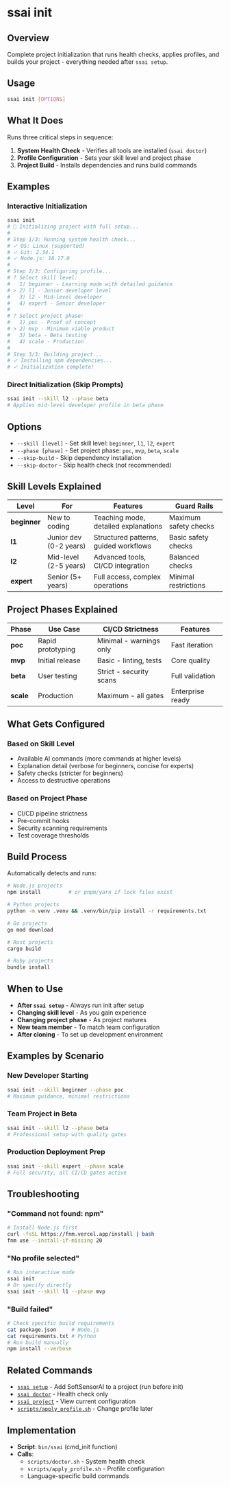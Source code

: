 # ssai init

## Overview

Complete project initialization that runs health checks, applies profiles, and builds your project -
everything needed after `ssai setup`.

## Usage

```bash
ssai init [OPTIONS]
```

## What It Does

Runs three critical steps in sequence:

1. **System Health Check** - Verifies all tools are installed (`ssai doctor`)
2. **Profile Configuration** - Sets your skill level and project phase
3. **Project Build** - Installs dependencies and runs build commands

## Examples

### Interactive Initialization

```bash
ssai init
# 🚀 Initializing project with full setup...
#
# Step 1/3: Running system health check...
# ✓ OS: Linux (supported)
# ✓ Git: 2.34.1
# ✓ Node.js: 18.17.0
#
# Step 2/3: Configuring profile...
# ? Select skill level:
#   1) beginner - Learning mode with detailed guidance
# > 2) l1 - Junior developer level
#   3) l2 - Mid-level developer
#   4) expert - Senior developer
#
# ? Select project phase:
#   1) poc - Proof of concept
# > 2) mvp - Minimum viable product
#   3) beta - Beta testing
#   4) scale - Production
#
# Step 3/3: Building project...
# ✓ Installing npm dependencies...
# ✓ Initialization complete!
```

### Direct Initialization (Skip Prompts)

```bash
ssai init --skill l2 --phase beta
# Applies mid-level developer profile in beta phase
```

## Options

- `--skill [level]` - Set skill level: `beginner`, `l1`, `l2`, `expert`
- `--phase [phase]` - Set project phase: `poc`, `mvp`, `beta`, `scale`
- `--skip-build` - Skip dependency installation
- `--skip-doctor` - Skip health check (not recommended)

## Skill Levels Explained

| Level        | For                    | Features                              | Guard Rails           |
| ------------ | ---------------------- | ------------------------------------- | --------------------- |
| **beginner** | New to coding          | Teaching mode, detailed explanations  | Maximum safety checks |
| **l1**       | Junior dev (0-2 years) | Structured patterns, guided workflows | Basic safety checks   |
| **l2**       | Mid-level (2-5 years)  | Advanced tools, CI/CD integration     | Balanced checks       |
| **expert**   | Senior (5+ years)      | Full access, complex operations       | Minimal restrictions  |

## Project Phases Explained

| Phase     | Use Case          | CI/CD Strictness        | Features         |
| --------- | ----------------- | ----------------------- | ---------------- |
| **poc**   | Rapid prototyping | Minimal - warnings only | Fast iteration   |
| **mvp**   | Initial release   | Basic - linting, tests  | Core quality     |
| **beta**  | User testing      | Strict - security scans | Full validation  |
| **scale** | Production        | Maximum - all gates     | Enterprise ready |

## What Gets Configured

### Based on Skill Level

- Available AI commands (more commands at higher levels)
- Explanation detail (verbose for beginners, concise for experts)
- Safety checks (stricter for beginners)
- Access to destructive operations

### Based on Project Phase

- CI/CD pipeline strictness
- Pre-commit hooks
- Security scanning requirements
- Test coverage thresholds

## Build Process

Automatically detects and runs:

```bash
# Node.js projects
npm install         # or pnpm/yarn if lock files exist

# Python projects
python -m venv .venv && .venv/bin/pip install -r requirements.txt

# Go projects
go mod download

# Rust projects
cargo build

# Ruby projects
bundle install
```

## When to Use

- **After `ssai setup`** - Always run init after setup
- **Changing skill level** - As you gain experience
- **Changing project phase** - As project matures
- **New team member** - To match team configuration
- **After cloning** - To set up development environment

## Examples by Scenario

### New Developer Starting

```bash
ssai init --skill beginner --phase poc
# Maximum guidance, minimal restrictions
```

### Team Project in Beta

```bash
ssai init --skill l2 --phase beta
# Professional setup with quality gates
```

### Production Deployment Prep

```bash
ssai init --skill expert --phase scale
# Full security, all CI/CD gates active
```

## Troubleshooting

### "Command not found: npm"

```bash
# Install Node.js first
curl -fsSL https://fnm.vercel.app/install | bash
fnm use --install-if-missing 20
```

### "No profile selected"

```bash
# Run interactive mode
ssai init
# Or specify directly
ssai init --skill l1 --phase mvp
```

### "Build failed"

```bash
# Check specific build requirements
cat package.json     # Node.js
cat requirements.txt # Python
# Run build manually
npm install --verbose
```

## Related Commands

- [`ssai setup`](setup.md) - Add SoftSensorAI to a project (run before init)
- [`ssai doctor`](doctor.md) - Health check only
- [`ssai project`](project.md) - View current configuration
- [`scripts/apply_profile.sh`](../../scripts/apply_profile.md) - Change profile later

## Implementation

- **Script**: `bin/ssai` (cmd_init function)
- **Calls**:
  - `scripts/doctor.sh` - System health check
  - `scripts/apply_profile.sh` - Profile configuration
  - Language-specific build commands
